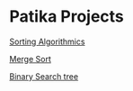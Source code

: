 # Patika Projects


[Sorting Algorithmics](/projects/Sorting-algorithmics.md)

[Merge Sort](/projects/Merge-Sort.md)

[Binary Search tree](/projects/Binary-search-tree.md)
